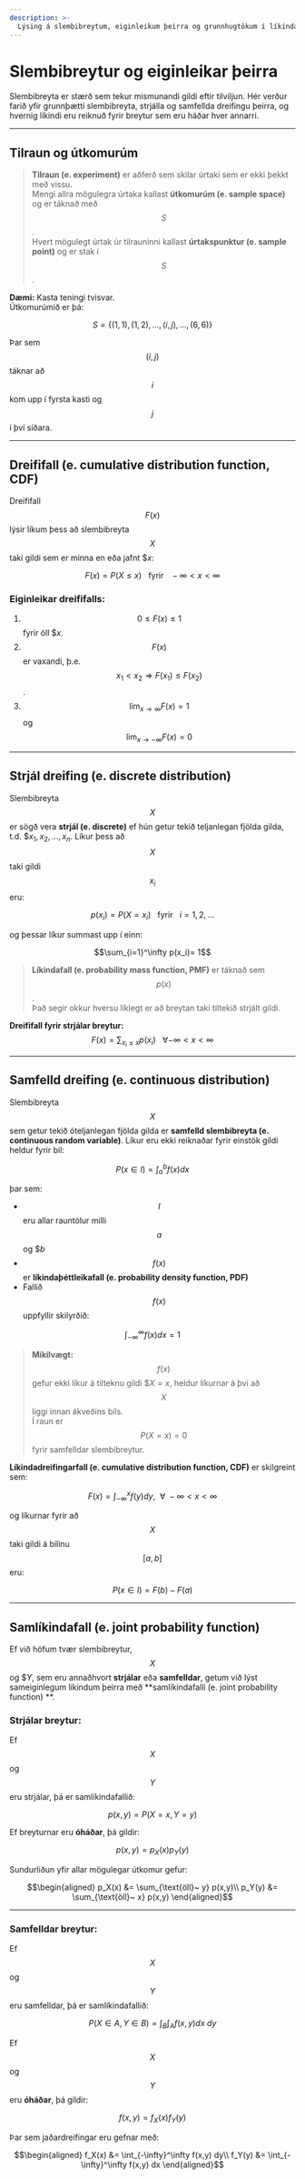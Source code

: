 ```yaml
---
description: >-
  Lýsing á slembibreytum, eiginleikum þeirra og grunnhugtökum í líkindafræði sem tengjast hermun.
---
```


# Slembibreytur og eiginleikar þeirra

Slembibreyta er stærð sem tekur mismunandi gildi eftir tilviljun. Hér verður farið yfir grunnþætti
slembibreyta, strjálla og samfellda dreifingu þeirra, og hvernig líkindi eru reiknuð fyrir breytur
sem eru háðar hver annarri.

---

## Tilraun og útkomurúm

> **Tilraun (e. experiment)** er aðferð sem skilar úrtaki sem er ekki þekkt með vissu.  
> Mengi allra mögulegra úrtaka kallast **útkomurúm (e. sample space)** og er táknað með $$S$$.  
> Hvert mögulegt úrtak úr tilrauninni kallast **úrtakspunktur (e. sample point)** og er stak í 
> $$S$$.

**Dæmi:** Kasta teningi tvisvar.  
Útkomurúmið er þá:

$$S = \big\{ (1,1), (1,2), \ldots, (i,j), \ldots, (6,6)\big\}$$

Þar sem $$(i,j)$$ táknar að $$i$$ kom upp í fyrsta kasti og $$j$$ í því síðara.

---

## Dreififall (e. cumulative distribution function, CDF)

Dreififall $$F(x)$$ lýsir líkum þess að slembibreyta $$X$$ taki gildi sem er minna en eða jafnt $$x$:

$$F(x) = P(X \le x)~~~\text{fyrir}~~~-\infty < x < \infty$$

### Eiginleikar dreififalls:

1. $$0\leq F(x) \leq 1$$ fyrir öll $$x$.
2. $$F(x)$$ er vaxandi, þ.e. $$x_1 < x_2 \Rightarrow F(x_1) \leq F(x_2)$$.
3. $$\lim_{x\rightarrow \infty} F(x) = 1$$ og $$\lim_{x\rightarrow -\infty} F(x) = 0$$

---

## Strjál dreifing (e. discrete distribution)

Slembibreyta $$X$$ er sögð vera **strjál (e. discrete)** ef hún getur tekið teljanlegan fjölda gilda,
t.d. $$x_1, x_2, \ldots, x_n$. Líkur þess að $$X$$ taki gildi $$x_i$$ eru:

$$p(x_i) = P(X=x_i) ~~~ \text{fyrir} ~~~i=1,2,\ldots$$

og þessar líkur summast upp í einn:

$$\sum_{i=1}^\infty p(x_i)= 1$$

> **Líkindafall (e. probability mass function, PMF)** er táknað sem $$p(x)$$.  
> Það segir okkur hversu líklegt er að breytan taki tiltekið strjált gildi.

**Dreififall fyrir strjálar breytur:**
$$F(x) = \sum_{x_i\le x} p(x_i) ~~~ \forall -\infty < x < \infty$$

---

## Samfelld dreifing (e. continuous distribution)

Slembibreyta $$X$$ sem getur tekið óteljanlegan fjölda gilda er **samfelld slembibreyta (e. continuous
random variable)**. Líkur eru ekki reiknaðar fyrir einstök gildi heldur fyrir bil:

$$P(x\in I) = \int_a^b f(x) dx$$

þar sem:

- $$I$$ eru allar rauntölur milli $$a$$ og $$b$
- $$f(x)$$ er **líkindaþéttleikafall (e. probability density function, PDF)**
- Fallið $$f(x)$$ uppfyllir skilyrðið:

$$\int_{-\infty}^\infty f(x) dx = 1$$

> **Mikilvægt:**  
> $$f(x)$$ gefur ekki líkur á tilteknu gildi $$X=x$, heldur líkurnar á því að $$X$$ liggi innan ákveðins
> bils.  
> Í raun er $$P(X=x) = 0$$ fyrir samfelldar slembibreytur.

**Líkindadreifingarfall (e. cumulative distribution function, CDF)** er skilgreint sem:

$$F(x) = \int_{-\infty}^x f(y) dy, ~~ \forall ~ -\infty < x < \infty$$

og líkurnar fyrir að $$X$$ taki gildi á bilinu $$[a, b]$$ eru:

$$P(x\in I) = F(b)-F(a)$$

---

## Samlíkindafall (e. joint probability function)

Ef við höfum tvær slembibreytur, $$X$$ og $$Y$, sem eru annaðhvort **strjálar** eða **samfelldar**,
getum við lýst sameiginlegum líkindum þeirra með **samlíkindafalli (e. joint probability function)
**.

### Strjálar breytur:

Ef $$X$$ og $$Y$$ eru strjálar, þá er samlíkindafallið:

$$p(x,y) = P(X = x, Y = y)$$

Ef breyturnar eru **óháðar**, þá gildir:

$$p(x,y) = p_X(x)p_Y(y)$$

Sundurliðun yfir allar mögulegar útkomur gefur:

$$\begin{aligned}
p_X(x) &= \sum_{\text{öll}~ y} p(x,y)\\
p_Y(y) &= \sum_{\text{öll}~ x} p(x,y)
\end{aligned}$$

---

### Samfelldar breytur:

Ef $$X$$ og $$Y$$ eru samfelldar, þá er samlíkindafallið:

$$P(X\in A, Y\in B) = \int_B\int_A f(x,y) dx~dy$$

Ef $$X$$ og $$Y$$ eru **óháðar**, þá gildir:

$$f(x,y) = f_X(x)f_Y(y)$$

Þar sem jaðardreifingar eru gefnar með:

$$\begin{aligned}
f_X(x) &= \int_{-\infty}^\infty f(x,y) dy\\
f_Y(y) &= \int_{-\infty}^\infty f(x,y) dx
\end{aligned}$$  

